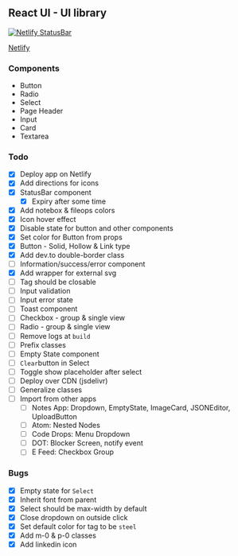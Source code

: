 ## React UI - UI library

[![Netlify StatusBar](https://api.netlify.com/api/v1/badges/d5ec7096-2e27-46ef-b409-12f116e0bb2f/deploy-status)](https://app.netlify.com/sites/codedrops-react-ui/deploys)

[Netlify](https://codedrops-react-ui.netlify.app)

### Components

- Button
- Radio
- Select
- Page Header
- Input
- Card
- Textarea

### Todo

- [x] Deploy app on Netlify
- [x] Add directions for icons
- [x] StatusBar component
  - [x] Expiry after some time
- [x] Add notebox & fileops colors
- [x] Icon hover effect
- [x] Disable state for button and other components
- [x] Set color for Button from props
- [x] Button - Solid, Hollow & Link type
- [x] Add dev.to double-border class
- [ ] Information/success/error component
- [x] Add wrapper for external svg
- [ ] Tag should be closable
- [ ] Input validation
- [ ] Input error state
- [ ] Toast component
- [ ] Checkbox - group & single view
- [ ] Radio - group & single view
- [ ] Remove logs at `build`
- [ ] Prefix classes
- [ ] Empty State component
- [ ] `Clear`button in Select
- [ ] Toggle show placeholder after select
- [ ] Deploy over CDN (jsdelivr)
- [ ] Generalize classes
- [ ] Import from other apps
  - [ ] Notes App: Dropdown, EmptyState, ImageCard, JSONEditor, UploadButton
  - [ ] Atom: Nested Nodes
  - [ ] Code Drops: Menu Dropdown
  - [ ] DOT: Blocker Screen, notify event
  - [ ] E Feed: Checkbox Group

### Bugs

- [x] Empty state for `Select`
- [x] Inherit font from parent
- [x] Select should be max-width by default
- [x] Close dropdown on outside click
- [x] Set default color for tag to be `steel`
- [x] Add m-0 & p-0 classes
- [x] Add linkedin icon
